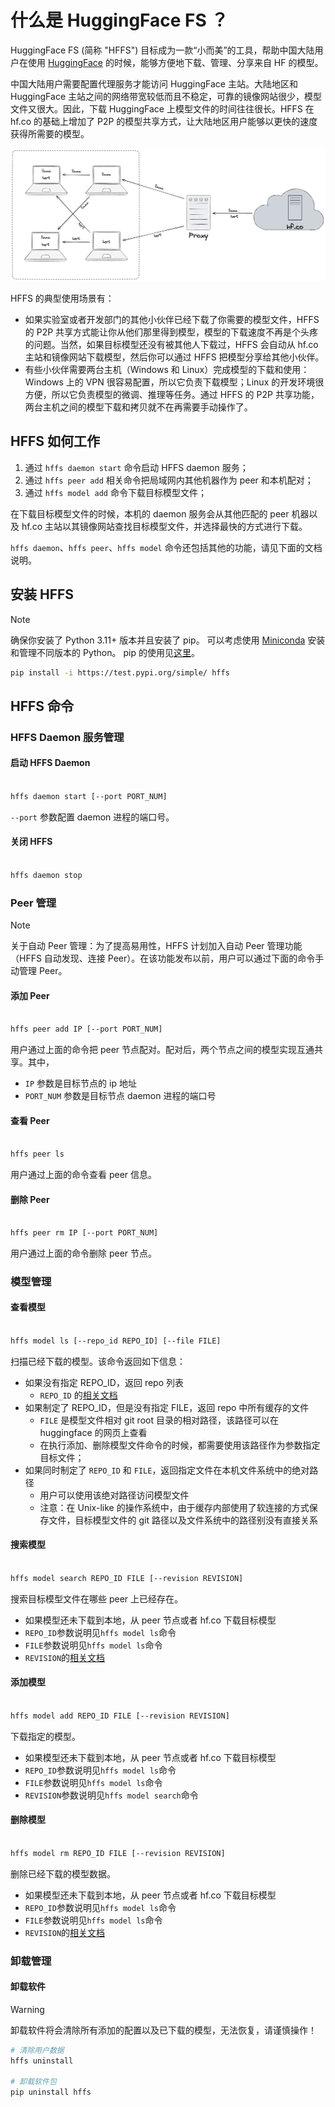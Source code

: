 # 什么是 HuggingFace FS ？

HuggingFace FS (简称 "HFFS") 目标成为一款“小而美”的工具，帮助中国大陆用户在使用 [HuggingFace](huggingface.co) 的时候，能够方便地下载、管理、分享来自 HF 的模型。

中国大陆用户需要配置代理服务才能访问 HuggingFace 主站。大陆地区和 HuggingFace 主站之间的网络带宽较低而且不稳定，可靠的镜像网站很少，模型文件又很大。因此，下载 HuggingFace 上模型文件的时间往往很长。HFFS 在 hf.co 的基础上增加了 P2P 的模型共享方式，让大陆地区用户能够以更快的速度获得所需要的模型。

![HFFS Diagram](https://raw.githubusercontent.com/sg-c/huggingface-fs/main/resources/hffs-readme-diagram.png)

HFFS 的典型使用场景有：

- 如果实验室或者开发部门的其他小伙伴已经下载了你需要的模型文件，HFFS 的 P2P 共享方式能让你从他们那里得到模型，模型的下载速度不再是个头疼的问题。当然，如果目标模型还没有被其他人下载过，HFFS 会自动从 hf.co 主站和镜像网站下载模型，然后你可以通过 HFFS 把模型分享给其他小伙伴。
- 有些小伙伴需要两台主机（Windows 和 Linux）完成模型的下载和使用：Windows 上的 VPN 很容易配置，所以它负责下载模型；Linux 的开发环境很方便，所以它负责模型的微调、推理等任务。通过 HFFS 的 P2P 共享功能，两台主机之间的模型下载和拷贝就不在再需要手动操作了。

## HFFS 如何工作

1. 通过 `hffs daemon start` 命令启动 HFFS daemon 服务；
2. 通过 `hffs peer add` 相关命令把局域网内其他机器作为 peer 和本机配对；
3. 通过 `hffs model add` 命令下载目标模型文件；

在下载目标模型文件的时候，本机的 daemon 服务会从其他匹配的 peer 机器以及 hf.co 主站以其镜像网站查找目标模型文件，并选择最快的方式进行下载。

`hffs daemon`、`hffs peer`、`hffs model` 命令还包括其他的功能，请见下面的文档说明。

## 安装 HFFS

> [!NOTE]
> 确保你安装了 Python 3.11+ 版本并且安装了 pip。
> 可以考虑使用 [Miniconda](https://docs.anaconda.com/miniconda/miniconda-install/) 安装和管理不同版本的 Python。
> pip 的使用见[这里](https://pip.pypa.io/en/stable/cli/pip_install/)。

```bash
pip install -i https://test.pypi.org/simple/ hffs
```

## HFFS 命令

### HFFS Daemon 服务管理

#### 启动 HFFS Daemon

```bash

hffs daemon start [--port PORT_NUM]

```

`--port` 参数配置 daemon 进程的端口号。

#### 关闭 HFFS

```bash

hffs daemon stop

```

### Peer 管理

> [!NOTE]
> 关于自动 Peer 管理：为了提高易用性，HFFS 计划加入自动 Peer 管理功能（HFFS 自动发现、连接 Peer）。在该功能发布以前，用户可以通过下面的命令手动管理 Peer。

#### 添加 Peer

```bash

hffs peer add IP [--port PORT_NUM]

```

用户通过上面的命令把 peer 节点配对。配对后，两个节点之间的模型实现互通共享。其中，

- `IP` 参数是目标节点的 ip 地址
- `PORT_NUM` 参数是目标节点 daemon 进程的端口号

#### 查看 Peer

```bash

hffs peer ls

```

用户通过上面的命令查看 peer 信息。

#### 删除 Peer

```bash

hffs peer rm IP [--port PORT_NUM]

```

用户通过上面的命令删除 peer 节点。

### 模型管理

#### 查看模型

```bash

hffs model ls [--repo_id REPO_ID] [--file FILE]

```

扫描已经下载的模型。该命令返回如下信息：

- 如果没有指定 REPO_ID，返回 repo 列表
  - `REPO_ID` 的[相关文档](https://huggingface.co/docs/hub/en/api#get-apimodelsrepoid-or-apimodelsrepoidrevisionrevision)
- 如果制定了 REPO_ID，但是没有指定 FILE，返回 repo 中所有缓存的文件
  - `FILE` 是模型文件相对 git root 目录的相对路径，该路径可以在 huggingface 的网页上查看
  - 在执行添加、删除模型文件命令的时候，都需要使用该路径作为参数指定目标文件；
- 如果同时制定了 `REPO_ID` 和 `FILE`，返回指定文件在本机文件系统中的绝对路径
  - 用户可以使用该绝对路径访问模型文件
  - 注意：在 Unix-like 的操作系统中，由于缓存内部使用了软连接的方式保存文件，目标模型文件的 git 路径以及文件系统中的路径别没有直接关系

#### 搜索模型

```bash

hffs model search REPO_ID FILE [--revision REVISION]

```

搜索目标模型文件在哪些 peer 上已经存在。

- 如果模型还未下载到本地，从 peer 节点或者 hf.co 下载目标模型
- `REPO_ID`参数说明见`hffs model ls`命令
- `FILE`参数说明见`hffs model ls`命令
- `REVISION`的[相关文档](https://huggingface.co/docs/hub/en/api#get-apimodelsrepoid-or-apimodelsrepoidrevisionrevision)

#### 添加模型

```bash

hffs model add REPO_ID FILE [--revision REVISION]

```

下载指定的模型。

- 如果模型还未下载到本地，从 peer 节点或者 hf.co 下载目标模型
- `REPO_ID`参数说明见`hffs model ls`命令
- `FILE`参数说明见`hffs model ls`命令
- `REVISION`参数说明见`hffs model search`命令

#### 删除模型

```bash

hffs model rm REPO_ID FILE [--revision REVISION]

```

删除已经下载的模型数据。

- 如果模型还未下载到本地，从 peer 节点或者 hf.co 下载目标模型
- `REPO_ID`参数说明见`hffs model ls`命令
- `FILE`参数说明见`hffs model ls`命令
- `REVISION`的[相关文档](https://huggingface.co/docs/hub/en/api#get-apimodelsrepoid-or-apimodelsrepoidrevisionrevision)

### 卸载管理

#### 卸载软件

> [!WARNING]
>
> 卸载软件将会清除所有添加的配置以及已下载的模型，无法恢复，请谨慎操作！

```bash
# 清除用户数据
hffs uninstall

# 卸载软件包
pip uninstall hffs
```
